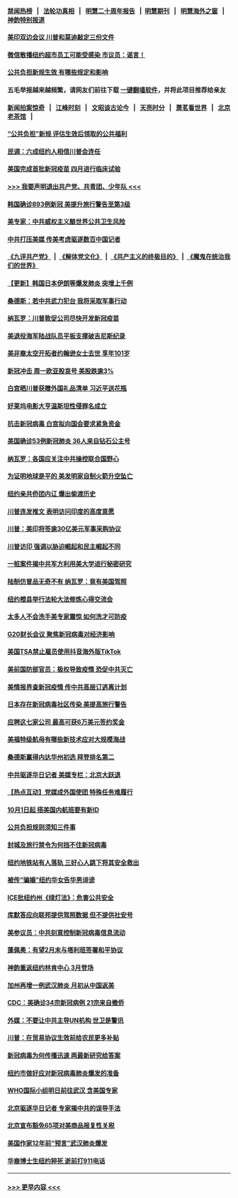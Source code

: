 #### [禁闻热榜](热点新闻.md?=0)  &nbsp;&nbsp;|&nbsp;&nbsp; [法轮功真相](https://github.com/gfw-breaker/truth/blob/master/README.md?=0) &nbsp;&nbsp;|&nbsp;&nbsp; [明慧二十周年报告](https://github.com/gfw-breaker/mh-reports/blob/master/README.md?=0) &nbsp;&nbsp;|&nbsp;&nbsp;[明慧期刊](https://github.com/gfw-breaker/mh-qikan) &nbsp;&nbsp;|&nbsp;&nbsp; [明慧海外之窗](https://github.com/gfw-breaker/mh-news/blob/master/README.md?=0) &nbsp;&nbsp;|&nbsp;&nbsp; [神韵特别报道](https://github.com/gfw-breaker/mh-news/blob/master/shenyun.md?=0)
#### [美印双边会议 川普和莫迪敲定三份文件](../pages/nsc412/n11894247.md?t=02252102) 
#### [微信散播纽约超市员工可能受感染  市议员：谣言！](../pages/nsc412/n11893861.md?t=02252102) 
#### [公共负担新规生效 有哪些规定和影响](../pages/nsc412/n11893866.md?t=02252102) 
#### 五毛举报越来越频繁，请网友们前往下载 [一键翻墙软件](https://github.com/gfw-breaker/ssr-accounts)，并将此项目推荐给亲友
#### [新闻拍案惊奇](https://github.com/gfw-breaker/banned-news/blob/master/pages/link4.md) &nbsp;&nbsp;|&nbsp;&nbsp; [江峰时刻](https://github.com/gfw-breaker/banned-news/blob/master/pages/link4.md) &nbsp;&nbsp;|&nbsp;&nbsp; [文昭谈古论今](https://github.com/gfw-breaker/banned-news/blob/master/pages/link4.md) &nbsp;&nbsp;|&nbsp;&nbsp; [天亮时分](https://github.com/gfw-breaker/banned-news/blob/master/pages/link4.md) &nbsp;&nbsp;|&nbsp;&nbsp; [萧茗看世界](https://github.com/gfw-breaker/banned-news/blob/master/pages/link4.md) &nbsp;&nbsp;|&nbsp;&nbsp; [北京老茶馆](https://github.com/gfw-breaker/banned-news/blob/master/pages/link4.md) &nbsp;&nbsp;|&nbsp;&nbsp; 
#### [“公共负担”新规  评估生效后领取的公共福利](../pages/nsc412/n11893847.md?t=02252102) 
#### [民调：六成纽约人相信川普会连任](../pages/nsc412/n11893884.md?t=02252102) 
#### [美国完成首批新冠疫苗 四月进行临床试验](../pages/nsc412/n11893526.md?t=02252102) 
#### [>>> 我要声明退出共产党、共青团、少年队 <<<](https://github.com/begood0513/goodnews/blob/master/quit/letter.md) 
#### [韩国确诊893例新冠 美提升旅行警告至第3级](../pages/nsc412/n11893662.md?t=02252102) 
#### [美专家：中共威权主义酿世界公共卫生风险](../pages/nsc412/n11893474.md?t=02252102) 
#### [中共打压美媒 传美考虑驱逐数百中国记者](../pages/nsc412/n11893178.md?t=02252102) 
#### [《九评共产党》](https://github.com/begood0513/9ping.md/blob/master/README.md) &nbsp;|&nbsp; [《解体党文化》](../../../../jtdwh.md/blob/master/README.md)  &nbsp;|&nbsp; [《共产主义的终极目的》](../../../../gczydzjmd.md/blob/master/README.md) &nbsp;|&nbsp; [《魔鬼在统治我们的世界》](../../../../mgztzwmdsj.md/blob/master/README.md) 
#### [【更新】韩国日本伊朗等爆发肺炎 突增上千例](../pages/nsc412/n11890652.md?t=02252102) 
#### [桑德斯：若中共武力犯台 我将采取军事行动](../pages/nsc412/n11893282.md?t=02252102) 
#### [纳瓦罗：川普敦促公司尽快开发新冠疫苗](../pages/nsc412/n11893211.md?t=02252102) 
#### [美退役海军陆战队员平板支撑破吉尼斯纪录](../pages/nsc412/n11893022.md?t=02252102) 
#### [美非裔太空开拓者约翰逊女士去世 享年101岁](../pages/nsc412/n11892917.md?t=02252102) 
#### [新冠冲击 周一欧亚股哀号 美股跌逾3%](../pages/nsc412/n11892648.md?t=02252102) 
#### [白宫晒川普获赠外国礼品清单 习近平送花瓶](../pages/nsc412/n11892985.md?t=02252102) 
#### [好莱坞电影大亨温斯坦性侵罪名成立](../pages/nsc412/n11892907.md?t=02252102) 
#### [抗击新冠病毒 白宫拟向国会要求紧急资金](../pages/nsc412/n11892943.md?t=02252102) 
#### [美国确诊53例新冠肺炎 36人来自钻石公主号](../pages/nsc412/n11892877.md?t=02252102) 
#### [纳瓦罗：各国应关注中共操控联合国野心](../pages/nsc412/n11892856.md?t=02252102) 
#### [为证明地球是平的 美发明家自制火箭升空坠亡](../pages/nsc412/n11892645.md?t=02252102) 
#### [纽约亲共侨团内讧 爆出偷渡历史](../pages/nsc412/n11891235.md?t=02252102) 
#### [川普连发推文 表明访问印度的高度意愿](../pages/nsc412/n11891927.md?t=02252102) 
#### [川普：美印将签逾30亿美元军事采购协议](../pages/nsc412/n11892494.md?t=02252102) 
#### [川普访印 强调以胁迫崛起和民主崛起不同](../pages/nsc412/n11891855.md?t=02252102) 
#### [一桩案件揭中共军方利用美大学进行秘密研究](../pages/nsc412/n11891206.md?t=02252102) 
#### [陆制仿冒品无奇不有 纳瓦罗：竟有美国驾照](../pages/nsc412/n11890953.md?t=02252102) 
#### [纽约橙县举行法轮大法修炼心得交流会](../pages/nsc412/n11890760.md?t=02252102) 
#### [太多人不会洗手美专家震惊 如何洗才可防疫](../pages/nsc412/n11875866.md?t=02252102) 
#### [G20财长会议 聚焦新冠病毒对经济影响](../pages/nsc412/n11890400.md?t=02252102) 
#### [美国TSA禁止雇员使用抖音海外版TikTok](../pages/nsc412/n11890500.md?t=02252102) 
#### [美前国防部官员：极权导致疫情 恐促中共灭亡](../pages/nsc412/n11889092.md?t=02252102) 
#### [美情报界查新冠疫情 传中共高层订逃离计划](../pages/nsc412/n11888161.md?t=02252102) 
#### [日本存在新冠病毒社区传染 美提高旅行警告](../pages/nsc412/n11889917.md?t=02252102) 
#### [应聘这七家公司 最高可获6万美元签约奖金](../pages/nsc412/n11879446.md?t=02252102) 
#### [美福特级航母有哪些新技术应对大规模海战](../pages/nsc412/n11882087.md?t=02252102) 
#### [桑德斯赢得内达华州初选 拜登排名第二](../pages/nsc412/n11888760.md?t=02252102) 
#### [中共驱逐华日记者 美媒专栏：北京大跃退](../pages/nsc412/n11888453.md?t=02252102) 
#### [【热点互动】党媒成外国使团 特殊任务难履行](../pages/nsc412/n11888306.md?t=02252102) 
#### [10月1日起 搭美国内航班要有新ID](../pages/nsc412/n11888243.md?t=02252102) 
#### [公共负担规则须知三件事](../pages/nsc412/n11888123.md?t=02252102) 
#### [封城及旅行禁令为何挡不住新冠病毒](../pages/nsc412/n11888067.md?t=02252102) 
#### [纽约地铁站有人落轨   三好心人跳下将其安全救出](../pages/nsc412/n11888088.md?t=02252102) 
#### [被传“骗婚”纽约华女告华男诽谤](../pages/nsc412/n11887303.md?t=02252102) 
#### [ICE批纽约州《绿灯法》：危害公共安全](../pages/nsc412/n11887285.md?t=02252102) 
#### [库默答应向联邦提供驾照数据 但不提供社安号](../pages/nsc412/n11887269.md?t=02252102) 
#### [美参议员：中共刻意控制新冠病毒信息流动](../pages/nsc412/n11887949.md?t=02252102) 
#### [蓬佩奥：有望2月末与塔利班签署和平协议](../pages/nsc412/n11887248.md?t=02252102) 
#### [神韵重返纽约林肯中心 3月登场](../pages/nsc412/n11885013.md?t=02252102) 
#### [加州再增一例武汉肺炎 月初从中国返美](../pages/nsc412/n11886929.md?t=02252102) 
#### [CDC：美确诊34宗新冠病例 21宗来自撤侨](../pages/nsc412/n11886795.md?t=02252102) 
#### [外媒：不要让中共主导UN机构 世卫是警讯](../pages/nsc412/n11886401.md?t=02252102) 
#### [川普：在贸易协议生效前给农民更多补贴](../pages/nsc412/n11886549.md?t=02252102) 
#### [新冠病毒为何传播迅速 两最新研究给答案](../pages/nsc412/n11886505.md?t=02252102) 
#### [纽约市做好应对新冠病毒肺炎爆发的准备](../pages/nsc412/n11885019.md?t=02252102) 
#### [WHO国际小组明日前往武汉 含美国专家](../pages/nsc412/n11886380.md?t=02252102) 
#### [北京驱逐华日记者 专家揭中共的误导手法](../pages/nsc412/n11886124.md?t=02252102) 
#### [北京宣布豁免65项对美商品报复性关税](../pages/nsc412/n11885960.md?t=02252102) 
#### [美国作家12年前“预言”武汉肺炎爆发](../pages/nsc412/n11885487.md?t=02252102) 
#### [华裔博士生纽约猝死  逝前打911电话](../pages/nsc412/n11885007.md?t=02252102) 

----
#### [ >>> 更早内容 <<< ](../indexes/nsc412-earlier.md)

